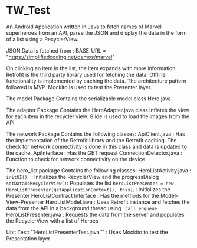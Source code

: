 # TW_Test

An Android Application written in Java to fetch names of Marvel superheroes from an API, parse the JSON and display the data in the form of a list using a RecyclerView.

JSON Data is fetched from : BASE_URL = "https://simplifiedcoding.net/demos/marvel"

On clicking an item in the list, the item expands with more information.
Retrofit is the third party library used for fetching the data. 
Offline functionality is implemented by caching the data.
The architecture pattern followed is MVP.
Mockito is used to test the Presenter layer.

The model Package
Contains the serializable model class Hero.java

The adapter Package
Contains the HeroAdapter.java class
Inflates the view for each item in the recycler view. Glide is used to load the images from the API

The network Package
Contains the following classes:
ApiClient.java : Has the implementation of the Retrofit library and the Retrofit caching. The check for network connectivity is done in this class and data is updated to the cache.
ApiInterface : Has the GET request
ConnectionDetector.java : Function to check for network connectivity on the device

The hero_list package
Contains the following classes:
HeroListActivity.java : 
``initUI() `` : Initializes the RecyclerView and the progressDialog 
``setDataToRecyclerView()``: Populates the list
``heroListPresenter = new HeroListPresenter(getApplicationContext(), this);``: Initializes the Presenter
HeroListContract Interface : Has the methods for the Model-View-Presenter
HeroListModel.java : Uses Retrofit instance and fetches the data from the API in a background thread using `` call.enqueue``
HeroListPresenter.java : Requests the data from the server and populates the RecyclerView with a list of Heroes

Unit Test:
``HeroListPresenterTest.java``` : Uses Mockito to test the Presentation layer

